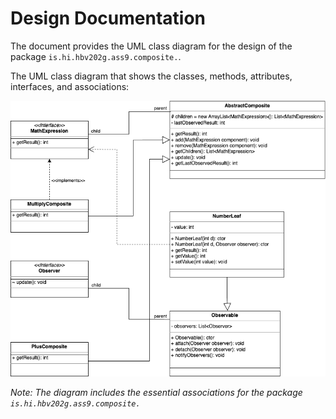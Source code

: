 # Design Documentation

The document provides the UML class diagram for the design of the package `is.hi.hbv202g.ass9.composite.`.

The UML class diagram that shows the classes, methods, attributes, interfaces, and associations:

![](src/site/markdown/diagram.png)

*Note: The diagram includes the essential associations for the package `is.hi.hbv202g.ass9.composite.`*